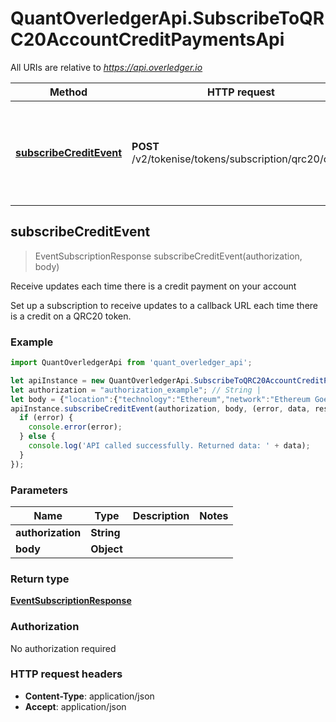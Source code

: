 # QuantOverledgerApi.SubscribeToQRC20AccountCreditPaymentsApi

All URIs are relative to *https://api.overledger.io*

Method | HTTP request | Description
------------- | ------------- | -------------
[**subscribeCreditEvent**](SubscribeToQRC20AccountCreditPaymentsApi.md#subscribeCreditEvent) | **POST** /v2/tokenise/tokens/subscription/qrc20/credit | Receive updates each time there is a credit payment on your account



## subscribeCreditEvent

> EventSubscriptionResponse subscribeCreditEvent(authorization, body)

Receive updates each time there is a credit payment on your account

Set up a subscription to receive updates to a callback URL each time there is a credit on a QRC20 token.

### Example

```javascript
import QuantOverledgerApi from 'quant_overledger_api';

let apiInstance = new QuantOverledgerApi.SubscribeToQRC20AccountCreditPaymentsApi();
let authorization = "authorization_example"; // String | 
let body = {"location":{"technology":"Ethereum","network":"Ethereum Goerli Testnet"},"callbackUrl":"https://eo2vmypzncjgeoi.m.pipedream.net","type":"Create Credit","requestDetails":{"tokenUnit":"QNTNS"}}; // Object | 
apiInstance.subscribeCreditEvent(authorization, body, (error, data, response) => {
  if (error) {
    console.error(error);
  } else {
    console.log('API called successfully. Returned data: ' + data);
  }
});
```

### Parameters


Name | Type | Description  | Notes
------------- | ------------- | ------------- | -------------
 **authorization** | **String**|  | 
 **body** | **Object**|  | 

### Return type

[**EventSubscriptionResponse**](EventSubscriptionResponse.md)

### Authorization

No authorization required

### HTTP request headers

- **Content-Type**: application/json
- **Accept**: application/json

